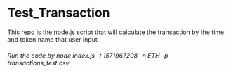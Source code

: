 # Test_Transaction
This repo is the node.js script that will calculate the transaction by the time and token name that user input
###### Run the code by node index.js -t 1571967208 -n ETH -p transactions_test.csv
